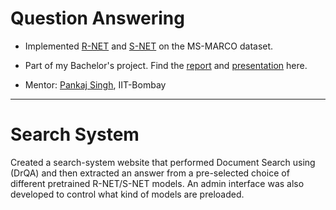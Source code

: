 # Question Answering

- Implemented [R-NET](https://www.microsoft.com/en-us/research/wp-content/uploads/2017/05/r-net.pdf) and [S-NET](https://arxiv.org/pdf/1706.04815.pdf) on the MS-MARCO dataset. 

- Part of my Bachelor's project. Find the [report](https://github.com/burglarhobbit/machine-reading-comprehension/blob/master/BTP_2_Report.pdf) and [presentation](https://github.com/burglarhobbit/machine-reading-comprehension/blob/master/BTP%20-%202%20Presentation.pdf) here.

- Mentor: [Pankaj Singh](https://www.linkedin.com/in/pankaj-singh-b000894a/), IIT-Bombay

---
# Search System

Created a search-system website that performed Document Search using (DrQA) and then extracted an answer from a pre-selected choice of different pretrained R-NET/S-NET models. An admin interface was also developed to control what kind of models are preloaded.